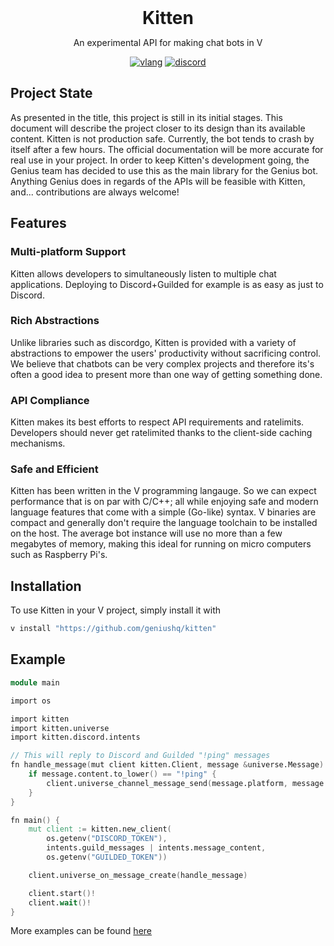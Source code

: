 <div align="center">
  <h1 style="margin: auto">Kitten</h1>

  <p>An experimental API for making chat bots in V</p>

  [![vlang](https://img.shields.io/badge/Made%20with-V-536b8a)](https://vlang.io)
  [![discord](https://discord.com/api/guilds/1066528514179874816/embed.png)](https://discord.gg/AXPHVgTTCR)
</div>

## Project State

As presented in the title, this project is still in its initial stages. This document will describe the project closer to its design than its available content. Kitten is not production safe. Currently, the bot tends to crash by itself after a few hours. The official documentation will be more accurate for real use in your project. In order to keep Kitten's development going, the Genius team has decided to use this as the main library for the Genius bot. Anything Genius does in regards of the APIs will be feasible with Kitten, and... contributions are always welcome!

## Features

### Multi-platform Support

Kitten allows developers to simultaneously listen to multiple chat applications. Deploying to Discord+Guilded for example is as easy as just to Discord.

### Rich Abstractions

Unlike libraries such as discordgo, Kitten is provided with a variety of abstractions to empower the users' productivity without sacrificing control. We believe that chatbots can be very complex projects and therefore its's often a good idea to present more than one way of getting something done.

### API Compliance

Kitten makes its best efforts to respect API requirements and ratelimits. Developers should never get ratelimited thanks to the client-side caching mechanisms.

### Safe and Efficient

Kitten has been written in the V programming langauge. So we can expect performance that is on par with C/C++; all while enjoying safe and modern language features that come with a simple (Go-like) syntax. V binaries are compact and generally don't require the language toolchain to be installed on the host. The average bot instance will use no more than a few megabytes of memory, making this ideal for running on micro computers such as Raspberry Pi's.

## Installation

To use Kitten in your V project, simply install it with

```sh
v install "https://github.com/geniushq/kitten"
```


## Example

```v
module main

import os

import kitten
import kitten.universe
import kitten.discord.intents

// This will reply to Discord and Guilded "!ping" messages
fn handle_message(mut client kitten.Client, message &universe.Message) ! {
	if message.content.to_lower() == "!ping" {
		client.universe_channel_message_send(message.platform, message.channel, "pong")!
	}
}

fn main() {
	mut client := kitten.new_client(
		os.getenv("DISCORD_TOKEN"),
		intents.guild_messages | intents.message_content,
		os.getenv("GUILDED_TOKEN"))

	client.universe_on_message_create(handle_message)

	client.start()!
	client.wait()!
}

```

More examples can be found [here](https://github.com/geniushq/kitten/tree/main/examples)